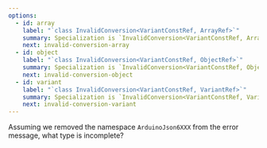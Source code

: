 ```yaml
---
options:
  - id: array
    label: "`class InvalidConversion<VariantConstRef, ArrayRef>`"
    summary: Specialization is `InvalidConversion<VariantConstRef, ArrayRef>`
    next: invalid-conversion-array
  - id: object
    label: "`class InvalidConversion<VariantConstRef, ObjectRef>`"
    summary: Specialization is `InvalidConversion<VariantConstRef, ObjectRef>`
    next: invalid-conversion-object
  - id: variant
    label: "`class InvalidConversion<VariantConstRef, VariantRef>`"
    summary: Specialization is `InvalidConversion<VariantConstRef, VariantRef>`
    next: invalid-conversion-variant
---
```


Assuming we removed the namespace `ArduinoJson6XXX` from the error message, what type is incomplete?